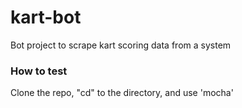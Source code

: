 # kart-bot
Bot project to scrape kart scoring data from a system

### How to test
Clone the repo, "cd" to the directory, and use 'mocha'

